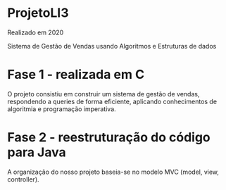 # ProjetoLI3

Realizado em 2020

Sistema de Gestão de Vendas usando Algoritmos e Estruturas de dados

# Fase 1 - realizada em C

O projeto consistiu em construir um sistema de gestão de vendas, respondendo a queries de forma eficiente, aplicando conhecimentos de algoritmia e
programação imperativa.

# Fase 2 - reestruturação do código para Java

A organização do nosso projeto baseia-se no modelo MVC (model, view, controller).
